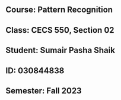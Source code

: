 ## Course: Pattern Recognition
## Class: CECS 550, Section 02
## Student: Sumair Pasha Shaik
## ID: 030844838
## Semester: Fall 2023